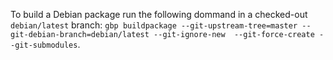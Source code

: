 To build a Debian package run the following dommand in a checked-out `debian/latest` branch: `gbp buildpackage --git-upstream-tree=master --git-debian-branch=debian/latest --git-ignore-new  --git-force-create --git-submodules`.